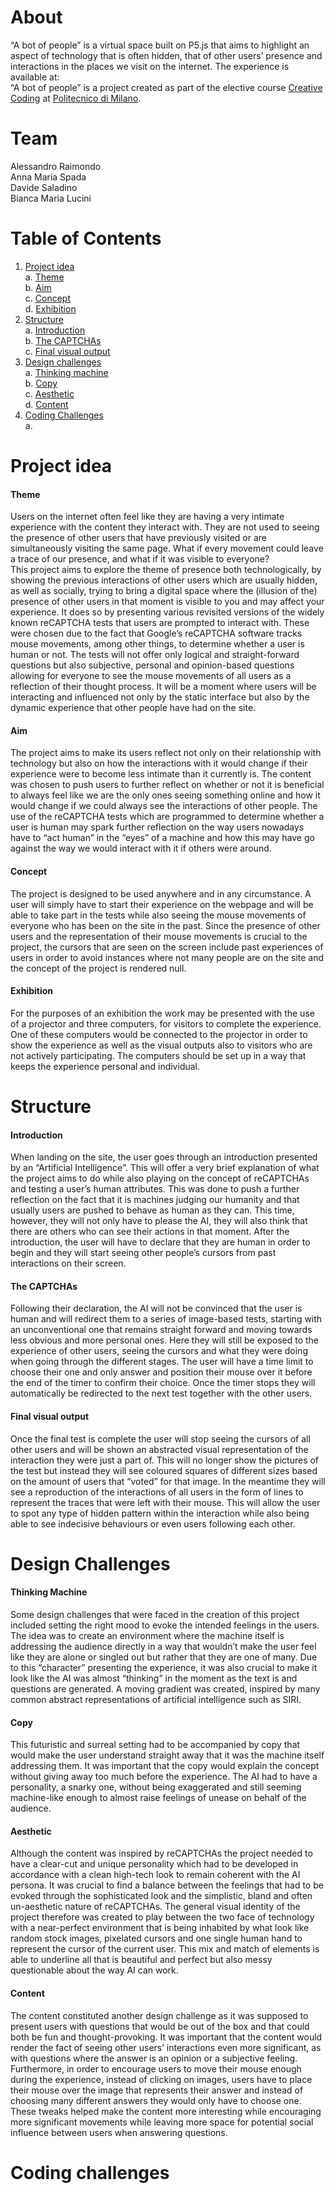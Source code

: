 # About
“A bot of people” is a virtual space built on P5.js that aims to highlight an aspect of technology that is often hidden, that of other users’ presence and interactions in the places we visit on the internet. The experience is available at: <br>
“A bot of people” is a project created as part of the elective course [Creative Coding](https://drawwithcode.github.io/) at [Politecnico di Milano](https://www11.ceda.polimi.it/schedaincarico/schedaincarico/controller/scheda_pubblica/SchedaPublic.do?&evn_default=evento&c_classe=696598&__pj0=0&__pj1=3ed8420c42c849845b5caa3de626e8fc).

# Team
Alessandro Raimondo <br>
Anna Maria Spada <br>
Davide Saladino <br>
Bianca Maria Lucini

# Table of Contents
1. [Project idea](#project-idea)<br> 
a. [Theme](#theme)<br>
b. [Aim](#aim)<br>
c. [Concept](#concept)<br>
d. [Exhibition](#exhibition)<br>
2. [Structure](#structure)<br>
a. [Introduction](#introduction)<br>
b. [The CAPTCHAs](#the-captchas)<br>
c. [Final visual output](#final-visual-output)<br>
3. [Design challenges](#design-challenges)<br>
a. [Thinking machine](#thinking-machine)<br>
b. [Copy](#copy)<br>
c. [Aesthetic](#aesthetic)<br>
d. [Content](#content)<br>
4. [Coding Challenges](#coding-challenges)<br>
a. 

# Project idea
#### Theme
Users on the internet often feel like they are having a very intimate experience with the content they interact with. They are not used to seeing the presence of other users that have previously visited or are simultaneously visiting the same page. What if every movement could leave a trace of our presence, and what if it was visible to everyone?<br>
This project aims to explore the theme of presence both technologically, by showing the previous interactions of other users which are usually hidden, as well as socially, trying to bring a digital space where the (illusion of the) presence of other users in that moment is visible to you and may affect your experience. It does so by presenting various revisited versions of the widely known reCAPTCHA tests that users are prompted to interact with. These were chosen due to the fact that Google’s reCAPTCHA software tracks mouse movements, among other things, to determine whether a user is human or not. The tests will not offer only logical and straight-forward questions but also subjective, personal and opinion-based questions allowing for everyone to see the mouse movements of all users as a reflection of their thought process. It will be a moment where users will be interacting and influenced not only by the static interface but also by the dynamic experience that other people have had on the site.

#### Aim
The project aims to make its users reflect not only on their relationship with technology but also on how the interactions with it would change if their experience were to become less intimate than it currently is. The content was chosen to push users to further reflect on whether or not it is beneficial to always feel like we are the only ones seeing something online and how it would change if we could always see the interactions of other people. The use of the reCAPTCHA tests which are programmed to determine whether a user is human may spark further reflection on the way users nowadays have to “act human” in the “eyes” of a machine and how this may have go against the way we would interact with it if others were around.

#### Concept
The project is designed to be used anywhere and in any circumstance. A user will simply have to start their experience on the webpage and will be able to take part in the tests while also seeing the mouse movements of everyone who has been on the site in the past. Since the presence of other users and the representation of their mouse movements is crucial to the project, the cursors that are seen on the screen include past experiences of users in order to avoid instances where not many people are on the site and the concept of the project is rendered null.

#### Exhibition
For the purposes of an exhibition the work may be presented with the use of a projector and three computers, for visitors to complete the experience. One of these computers would be connected to the projector in order to show the experience as well as the visual outputs also to visitors who are not actively participating. The computers should be set up in a way that keeps the experience personal and individual.

# Structure
#### Introduction
When landing on the site, the user goes through an introduction presented by an “Artificial Intelligence”. This will offer a very brief explanation of what the project aims to do while also playing on the concept of reCAPTCHAs and testing a user’s human attributes. This was done to push a further reflection on the fact that it is machines judging our humanity and that usually users are pushed to behave as human as they can. This time, however, they will not only have to please the AI, they will also think that there are others who can see their actions in that moment. After the introduction, the user will have to declare that they are human in order to begin and they will start seeing other people’s cursors from past interactions on their screen.

#### The CAPTCHAs
Following their declaration, the AI will not be convinced that the user is human and will redirect them to a series of image-based tests, starting with an unconventional one that remains straight forward and moving towards less obvious and more personal ones. Here they will still be exposed to the experience of other users, seeing the cursors and what they were doing when going through the different stages. The user will have a time limit to choose their one and only answer and position their mouse over it before the end of the timer to confirm their choice. Once the timer stops they will automatically be redirected to the next test together with the other users.

#### Final visual output
Once the final test is complete the user will stop seeing the cursors of all other users and will be shown an abstracted visual representation of the interaction they were just a part of. This will no longer show the pictures of the test but instead they will see coloured squares of different sizes based on the amount of users that “voted” for that image. In the meantime they will see a reproduction of the interactions of all users in the form of lines to represent the traces that were left with their mouse. This will allow the user to spot any type of hidden pattern within the interaction while also being able to see indecisive behaviours or even users following each other.

# Design Challenges
#### Thinking Machine
Some design challenges that were faced in the creation of this project included setting the right mood to evoke the intended feelings in the users. The idea was to create an environment where the machine itself is addressing the audience directly in a way that wouldn’t make the user feel like they are alone or singled out but rather that they are one of many. Due to this “character” presenting the experience, it was also crucial to make it look like the AI was almost “thinking” in the moment as the text is and questions are generated. A moving gradient was created, inspired by many common abstract representations of artificial intelligence such as SIRI. 

#### Copy
This futuristic and surreal setting had to be accompanied by copy that would make the user understand straight away that it was the machine itself addressing them. It was important that the copy would explain the concept without giving away too much before the experience. The AI had to have a personality, a snarky one, without being exaggerated and still seeming machine-like enough to almost raise feelings of unease on behalf of the audience.

#### Aesthetic
Although the content was inspired by reCAPTCHAs the project needed to have a clear-cut and unique personality which had to be developed in accordance with a clean high-tech look to remain coherent with the AI persona. It was crucial to find a balance between the feelings that had to be evoked through the sophisticated look and the simplistic, bland and often un-aesthetic nature of reCAPTCHAs. The general visual identity of the project therefore was created to play between the two face of technology with a near-perfect environment that is being inhabited by what look like random stock images, pixelated cursors and one single human hand to represent the cursor of the current user. This mix and match of elements is able to underline all that is beautiful and perfect but also messy questionable about the way AI can work.

#### Content
The content constituted another design challenge as it was supposed to present users with questions that would be out of the box and that could both be fun and thought-provoking. It was important that the content would render the fact of seeing other users’ interactions even more significant, as with questions where the answer is an opinion or a subjective feeling. Furthermore, in order to encourage users to move their mouse enough during the experience, instead of clicking on images, users have to place their mouse over the image that represents their answer and instead of choosing many different answers they would only have to choose one. These tweaks helped make the content more interesting while encouraging more significant movements while leaving more space for potential social influence between users when answering questions.

# Coding challenges

